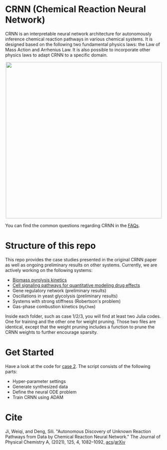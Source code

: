 # CRNN (Chemical Reaction Neural Network)

CRNN is an interpretable neural network architecture for autonomously inference chemical reaction pathways in various chemical systems. It is designed based on the following two fundamental physics laws: the Law of Mass Action and Arrhenius Law. It is also possible to incorporate other physics laws to adapt CRNN to a specific domain.

<p align="center">
<img src="./assets/CRNN_TOC.png" width="500">
</p>

You can find the common questions regarding CRNN in the [FAQs](https://github.com/DENG-MIT/CRNN/wiki/FAQs).

# Structure of this repo

This repo provides the case studies presented in the original CRNN paper as well as ongoing preliminary results on other systems. Currently, we are actively working on the following systems:

* [Biomass pyrolysis kinetics](https://github.com/DENG-MIT/CRNN-Pyrolysis)
* [Cell signaling pathways for quantitative modeling drug effects](https://github.com/jiweiqi/CellBox.jl)
* Gene regulatory network (preliminary results)
* Oscillations in yeast glycolysis (preliminary results)
* Systems with strong stiffness (Robertson's problem)
* Gas-phase combustion kinetics (`HyChem`)

Inside each folder, such as case 1/2/3, you will find at least two Julia codes. One for training and the other one for weight pruning. Those two files are identical, except that the weight pruning includes a function to prune the CRNN weights to further encourage sparsity.

# Get Started

Have a look at the code for [case 2](https://github.com/DENG-MIT/CRNN/blob/main/case2/case2.jl). The script consists of the following parts:
* Hyper-parameter settings
* Generate synthesized data
* Define the neural ODE problem
* Train CRNN using ADAM

# Cite
Ji, Weiqi, and Deng, Sili. "Autonomous Discovery of Unknown Reaction Pathways from Data by Chemical Reaction Neural Network." The Journal of Physical Chemistry A, (2021), 125, 4, 1082–1092, [acs](https://pubs.acs.org/doi/full/10.1021/acs.jpca.0c09316)/[arXiv](https://arxiv.org/abs/2002.09062)
